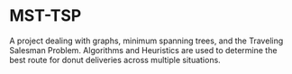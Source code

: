 # MST-TSP
A project dealing with graphs, minimum spanning trees, and the Traveling Salesman Problem. Algorithms and Heuristics are used to determine the best route for donut deliveries across multiple situations. 
